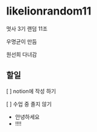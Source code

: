 # likelionrandom11
멋사 3기 랜덤 11조

우명균이 만듬

원선희 다녀감

## 할일

[ ] notion에 작성 하기

[ ] 수업 중 졸지 않기

- 안녕하세요
- !!!!
